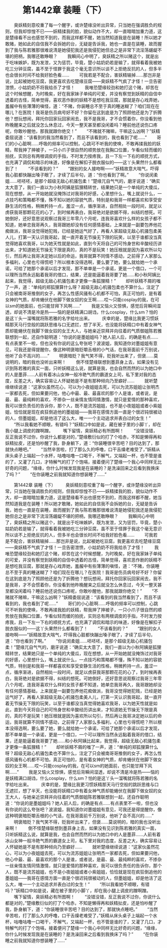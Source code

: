 # 　　第1442章 装睡（下）
　　臭妖精刻意咬重了每一个醒字，或许楚缘没听出异常，只当她在强调胜负的规则，但我却惊惶不已——妖精揉我的脸，貌似动作不大，却一直暗暗加重力道，这是楚缘看不出也感觉不到的，而我这样都不醒，她当然知道我是在装睡！所以她才敢赌，她如此的自信我不会拆她的台，无疑是告诉我，她也一直是在装睡，故而握到了我与陈若雅那很难说清是她侵犯我还是我侵犯她但总之是非常下流淫荡龌龊不堪的把柄，我哪还敢睁眼？
　　我瞬间心中明了，臭妖精之所以赌这个，就是出于吃味嫉妒，既为发泄，又为惩罚，毕竟，楚小姑奶奶若是输了，就得看着我被她吃三分钟豆腐，虽不至于怪罪于我这个毫无意识所以谈不上拒绝反抗的人，但多半也会很长时间不给我好脸色看……
　　可我若是不配合，害妖精输掉……那岂非是说，比起被她吃豆腐，我更喜欢去吃楚缘豆腐——臭妖精不气疯了才怪！一旦告密泄愤，小姑奶奶不将我给杀了才怪！
　　我唯恐楚缘较劲和她打这个赌，却苦在这个时候想醒，为时晚矣，好在我家妹子单纯的可爱，并没有察觉到妖精的自信中透着的古怪，简单觉得，喜欢恶作剧的妖精不是想吃我豆腐，那就是存心戏弄她，羞赧中有些薄薄的嗔怪，道：“不赌，你装睡总不至于真的睡迷糊了？咱们现在在哪儿？在医院！我哥是伤员病号好不好？你留在这到底是为了照顾他还是为了折腾他？想玩想闹，拜托你回家玩回家闹去，我不是我哥，才不会惯着你，你没看到他昨晚醒来之后就没怎么休息过，今天一整天甚至都没闲着吗？睡前他还说伤口疼呢，你敢吵醒他，那我就跟你绝交！”
　　“不赌就不赌嘛，干嘛这么凶啊？”妖精委屈说道：“该看到的我当然看到了，而且不该看到的，我也看到了呢……”
　　哥们的小心脏啊……呼吸的频率可以控制，心跳可不听我的使唤，不敢再揉我脸的妖精，帮我抻了抻被子，一只小爪子很自然的顺势放在我胸口位置，乍看似轻而缓的拍抚，实则总有两根调皮的手指，不时发力按疼我，且一下左一下右的顺抚方式，也充满了调侃和暗示的味道，好像是在解扣子脱衣服似的——这丫头果然什么都看到了！
　　“不该看到的？”
　　“跟别的女人接吻啊——”妖精故意大喘气，吓得我心脏都快蹦出嗓子眼了，才续了后半句，道：“你也看到了啊。”
　　“你说闵柔姐……呸呸呸，是那个超级无敌心机骚包柔！”楚缘兀自气气的，磨牙说道：“确实太大意了，我们一直以为小秋阿姨是狐狸精转世，结果她只是一个单纯的大傻瓜，现在想想，从一开始她就没掩饰过对我哥的好感，心里想什么，嘴上就说什么，一点技巧和策略都不懂，殊不知以她的容貌气质，特别是和我哥一样都喜欢和享受安静生活的性格，稍微矜持一点，羞涩一点，循序渐进，自然相处一段时间，就足以虏获我哥那颗花花的心了，到时候再表白，我哥绝对是欲据不得，纠结的想死。可她倒好，还好意思说观察过我哥三年零八个月呢，连我哥喜欢什么样的女孩子都不知道，她单恋我哥再久，我哥跟她却没有任何感情基础，上来就是一副要包养他花痴做派，我哥没觉得她犯贱，已经是她运气好了，再看人家超级无敌心机骚包柔美人儿，打第一天认识我哥起，就一直开着无节操无下限的玩笑，以至于谁都没当真觉得她喜欢我哥，以为她天性就是如此，直到今天将自己的可怜身世和辛酸经历讲出来，才知道她无节操无下限是真的，真的不是玩笑！她压根就是因为喜欢所以勾引，然后再让我哥决定她以后的命运，我哥就算不同情不感动，之前得了人家那么多福利，心里也亏得慌吧？所以根本没得选啊，要么要了她，要么就给她一个承诺，可给了她那个承诺以后才发现，那不单单是一个承诺，更是一个借口，一个可以理所当然永远黏着我哥的借口，结果，还是能逼着我哥要了她……和小秋阿姨比起来，我觉得，超级无敌心机骚包柔才更像一条狐狸精！”
　　却听妖精不屑的嗤了一声，道：“单纯的郑狐狸算什么呀？超级无敌心机骚包柔也不算什么，注定了只会被南哥哥推倒的女子，再怎么性感风骚有心机都不可怕，真正可怕的，是有着女神的气质，却肯蜷伏在他脚下做女奴的女王啊……哎～只能cosplay的我，在可以sm的她面前，也只能甘拜下风啊……”
　　我是又恼火又惊惧，感觉后背瞬间湿透，却说不清是冷是热——恼的是妖精满口胡诌，什么cosplay，什么sm？怕的是这丫头一溜嘴就将陈若雅的名字给吐出来。
　　庆幸的是，楚缘比我更习惯妖精那天马行空般的跳跃思维与口无遮拦，想了半天，也没能将妖精口中有着女神气质却能蜷伏在我脚下做女奴的女王大人，与她亲近崇拜并向往着的气质御姐陈若雅联想到一起，还自作聪明道：“你说的是墨姐姐吗？她人前人后，的确是有点……有点表里不一啦，但也没有你说的这么夸张吧？波波姐，我知道你对墨姐姐有意见，可我还是得提醒你，像这种明褒暗贬嚼舌根的小气话，在我哥面前千万别说，他听了会不高兴的……”
　　明褒暗贬？我气笑不得，贬我听出来了，但褒……莫说明的，暗的我也没听出来啊！
　　倒不怪楚缘联想到墨菲身上去，如果没有见识到陈若雅的真实一面，只听妖精这么说，就算是我，也会自然而然的以为她口中的人是墨菲……人前有着冰山女神一般冷艳气质的霸道女上司，私下里对我的态度，反差之大，确实容易让人怀疑她是不是有那种倾向乃至癖好……
　　就听楚缘继续说道：“这家伙虽然花心，可以为小夜姐姐去死，可以为流苏姐姐让张明杰一家都去死，但如果要问他，他心中最、最、最喜欢的那个人是谁，或者说，是最、最、最纯粹的喜欢，不掺杂一丝亲情友情同情激情，就只是爱情的那种喜欢，我可以很负责任的告诉你，那个人，既不是流苏姐姐，也不是小夜姐姐或者小紫姐姐，恰恰就是现在疯狂倒追他的墨姐姐——我哥在感情方面一直是个很迟钝很被动的人，但墨姐姐，却是他活了这么大，唯一一个主动追求并表白过的女生！”
　　“所以我看她不顺眼，有错吗？”妖精口中如是说，藏在被子里的小脚丫，却在我小腿上调皮的蹭啊蹭。
　　嘴下留情，臭妖精必有所图啊！
　　“没错没错，反正我说不过你，你说什么都是对的，”楚缘敷衍似的打了个哈赤，不知是懒得再和妖精扯皮，还是怕吵醒了我，卧身躺下，道：“你装睡很辛苦吧？目的达到了，那就快点睡吧。”
　　“当然辛苦啦，打了那么久的呼噜，口干舌燥老难受了，”妖精从床头桌子上端起一个水杯，咕噜咕噜一口喝干，不解气，又端起一杯，也不管是谁的了，又灌了几口，才特解气的打了个饱嗝，接着便问了楚缘一个我心中同样无比好奇的问题，“缘缘，你什么时候发现我是在装睡的？是洗澡回来之后看到我换床了吗？”
　　“在你装睡之前我就知道你想装睡了……”

　　第1442章 装睡（下）
　　臭妖精刻意咬重了每一个醒字，或许楚缘没听出异常，只当她在强调胜负的规则，但我却惊惶不已——妖精揉我的脸，貌似动作不大，却一直暗暗加重力道，这是楚缘看不出也感觉不到的，而我这样都不醒，她当然知道我是在装睡！所以她才敢赌，她如此的自信我不会拆她的台，无疑是告诉我，她也一直是在装睡，故而握到了我与陈若雅那很难说清是她侵犯我还是我侵犯她但总之是非常下流淫荡龌龊不堪的把柄，我哪还敢睁眼？
　　我瞬间心中明了，臭妖精之所以赌这个，就是出于吃味嫉妒，既为发泄，又为惩罚，毕竟，楚小姑奶奶若是输了，就得看着我被她吃三分钟豆腐，虽不至于怪罪于我这个毫无意识所以谈不上拒绝反抗的人，但多半也会很长时间不给我好脸色看……
　　可我若是不配合，害妖精输掉……那岂非是说，比起被她吃豆腐，我更喜欢去吃楚缘豆腐——臭妖精不气疯了才怪！一旦告密泄愤，小姑奶奶不将我给杀了才怪！
　　我唯恐楚缘较劲和她打这个赌，却苦在这个时候想醒，为时晚矣，好在我家妹子单纯的可爱，并没有察觉到妖精的自信中透着的古怪，简单觉得，喜欢恶作剧的妖精不是想吃我豆腐，那就是存心戏弄她，羞赧中有些薄薄的嗔怪，道：“不赌，你装睡总不至于真的睡迷糊了？咱们现在在哪儿？在医院！我哥是伤员病号好不好？你留在这到底是为了照顾他还是为了折腾他？想玩想闹，拜托你回家玩回家闹去，我不是我哥，才不会惯着你，你没看到他昨晚醒来之后就没怎么休息过，今天一整天甚至都没闲着吗？睡前他还说伤口疼呢，你敢吵醒他，那我就跟你绝交！”
　　“不赌就不赌嘛，干嘛这么凶啊？”妖精委屈说道：“该看到的我当然看到了，而且不该看到的，我也看到了呢……”
　　哥们的小心脏啊……呼吸的频率可以控制，心跳可不听我的使唤，不敢再揉我脸的妖精，帮我抻了抻被子，一只小爪子很自然的顺势放在我胸口位置，乍看似轻而缓的拍抚，实则总有两根调皮的手指，不时发力按疼我，且一下左一下右的顺抚方式，也充满了调侃和暗示的味道，好像是在解扣子脱衣服似的——这丫头果然什么都看到了！
　　“不该看到的？”
　　“跟别的女人接吻啊——”妖精故意大喘气，吓得我心脏都快蹦出嗓子眼了，才续了后半句，道：“你也看到了啊。”
　　“你说闵柔姐……呸呸呸，是那个超级无敌心机骚包柔！”楚缘兀自气气的，磨牙说道：“确实太大意了，我们一直以为小秋阿姨是狐狸精转世，结果她只是一个单纯的大傻瓜，现在想想，从一开始她就没掩饰过对我哥的好感，心里想什么，嘴上就说什么，一点技巧和策略都不懂，殊不知以她的容貌气质，特别是和我哥一样都喜欢和享受安静生活的性格，稍微矜持一点，羞涩一点，循序渐进，自然相处一段时间，就足以虏获我哥那颗花花的心了，到时候再表白，我哥绝对是欲据不得，纠结的想死。可她倒好，还好意思说观察过我哥三年零八个月呢，连我哥喜欢什么样的女孩子都不知道，她单恋我哥再久，我哥跟她却没有任何感情基础，上来就是一副要包养他花痴做派，我哥没觉得她犯贱，已经是她运气好了，再看人家超级无敌心机骚包柔美人儿，打第一天认识我哥起，就一直开着无节操无下限的玩笑，以至于谁都没当真觉得她喜欢我哥，以为她天性就是如此，直到今天将自己的可怜身世和辛酸经历讲出来，才知道她无节操无下限是真的，真的不是玩笑！她压根就是因为喜欢所以勾引，然后再让我哥决定她以后的命运，我哥就算不同情不感动，之前得了人家那么多福利，心里也亏得慌吧？所以根本没得选啊，要么要了她，要么就给她一个承诺，可给了她那个承诺以后才发现，那不单单是一个承诺，更是一个借口，一个可以理所当然永远黏着我哥的借口，结果，还是能逼着我哥要了她……和小秋阿姨比起来，我觉得，超级无敌心机骚包柔才更像一条狐狸精！”
　　却听妖精不屑的嗤了一声，道：“单纯的郑狐狸算什么呀？超级无敌心机骚包柔也不算什么，注定了只会被南哥哥推倒的女子，再怎么性感风骚有心机都不可怕，真正可怕的，是有着女神的气质，却肯蜷伏在他脚下做女奴的女王啊……哎～只能cosplay的我，在可以sm的她面前，也只能甘拜下风啊……”
　　我是又恼火又惊惧，感觉后背瞬间湿透，却说不清是冷是热——恼的是妖精满口胡诌，什么cosplay，什么sm？怕的是这丫头一溜嘴就将陈若雅的名字给吐出来。
　　庆幸的是，楚缘比我更习惯妖精那天马行空般的跳跃思维与口无遮拦，想了半天，也没能将妖精口中有着女神气质却能蜷伏在我脚下做女奴的女王大人，与她亲近崇拜并向往着的气质御姐陈若雅联想到一起，还自作聪明道：“你说的是墨姐姐吗？她人前人后，的确是有点……有点表里不一啦，但也没有你说的这么夸张吧？波波姐，我知道你对墨姐姐有意见，可我还是得提醒你，像这种明褒暗贬嚼舌根的小气话，在我哥面前千万别说，他听了会不高兴的……”
　　明褒暗贬？我气笑不得，贬我听出来了，但褒……莫说明的，暗的我也没听出来啊！
　　倒不怪楚缘联想到墨菲身上去，如果没有见识到陈若雅的真实一面，只听妖精这么说，就算是我，也会自然而然的以为她口中的人是墨菲……人前有着冰山女神一般冷艳气质的霸道女上司，私下里对我的态度，反差之大，确实容易让人怀疑她是不是有那种倾向乃至癖好……
　　就听楚缘继续说道：“这家伙虽然花心，可以为小夜姐姐去死，可以为流苏姐姐让张明杰一家都去死，但如果要问他，他心中最、最、最喜欢的那个人是谁，或者说，是最、最、最纯粹的喜欢，不掺杂一丝亲情友情同情激情，就只是爱情的那种喜欢，我可以很负责任的告诉你，那个人，既不是流苏姐姐，也不是小夜姐姐或者小紫姐姐，恰恰就是现在疯狂倒追他的墨姐姐——我哥在感情方面一直是个很迟钝很被动的人，但墨姐姐，却是他活了这么大，唯一一个主动追求并表白过的女生！”
　　“所以我看她不顺眼，有错吗？”妖精口中如是说，藏在被子里的小脚丫，却在我小腿上调皮的蹭啊蹭。
　　嘴下留情，臭妖精必有所图啊！
　　“没错没错，反正我说不过你，你说什么都是对的，”楚缘敷衍似的打了个哈赤，不知是懒得再和妖精扯皮，还是怕吵醒了我，卧身躺下，道：“你装睡很辛苦吧？目的达到了，那就快点睡吧。”
　　“当然辛苦啦，打了那么久的呼噜，口干舌燥老难受了，”妖精从床头桌子上端起一个水杯，咕噜咕噜一口喝干，不解气，又端起一杯，也不管是谁的了，又灌了几口，才特解气的打了个饱嗝，接着便问了楚缘一个我心中同样无比好奇的问题，“缘缘，你什么时候发现我是在装睡的？是洗澡回来之后看到我换床了吗？”
　　“在你装睡之前我就知道你想装睡了……”
